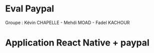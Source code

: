 # Eval Paypal

Groupe : Kévin CHAPELLE - Mehdi MOAD - Fadel KACHOUR


# Application React Native + paypal